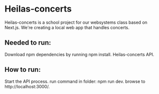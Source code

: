 # Heilas-concerts
Heilas-concerts is a school project for our websystems class based on Next.js. We're creating a local web app that handles concerts.

## Needed to run:
Download npm dependencies by running npm install.
Heilas-concerts API.

## How to run:
Start the API process.
run command in folder: npm run dev.
browse to http://localhost:3000/.
